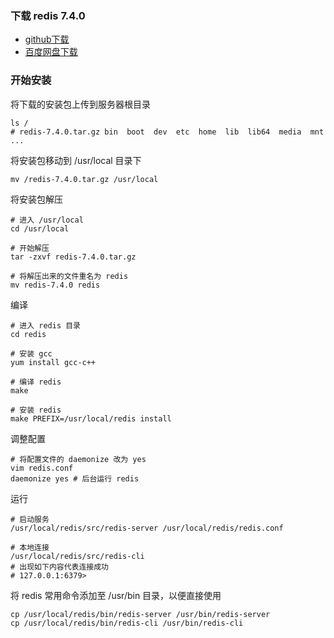### 下载 redis 7.4.0
* [github下载](https://github.com/redis/redis/releases/tag/7.4.0)
* [百度网盘下载](https://pan.baidu.com/s/1X-tECetuW0qzIl2vFsRVcA?pwd=z90z)

### 开始安装

将下载的安装包上传到服务器根目录

```shell
ls /
# redis-7.4.0.tar.gz bin  boot  dev  etc  home  lib  lib64  media  mnt ...
```

将安装包移动到 /usr/local 目录下
```shell
mv /redis-7.4.0.tar.gz /usr/local
```

将安装包解压
```shell
# 进入 /usr/local
cd /usr/local

# 开始解压
tar -zxvf redis-7.4.0.tar.gz

# 将解压出来的文件重名为 redis
mv redis-7.4.0 redis
```

编译
```shell
# 进入 redis 目录
cd redis

# 安装 gcc
yum install gcc-c++

# 编译 redis
make

# 安装 redis
make PREFIX=/usr/local/redis install
```

调整配置
```shell
# 将配置文件的 daemonize 改为 yes
vim redis.conf
daemonize yes # 后台运行 redis
```

运行
```shell
# 启动服务
/usr/local/redis/src/redis-server /usr/local/redis/redis.conf

# 本地连接
/usr/local/redis/src/redis-cli
# 出现如下内容代表连接成功
# 127.0.0.1:6379> 
```

将 redis 常用命令添加至 /usr/bin 目录，以便直接使用
```shell
cp /usr/local/redis/bin/redis-server /usr/bin/redis-server
cp /usr/local/redis/bin/redis-cli /usr/bin/redis-cli
```